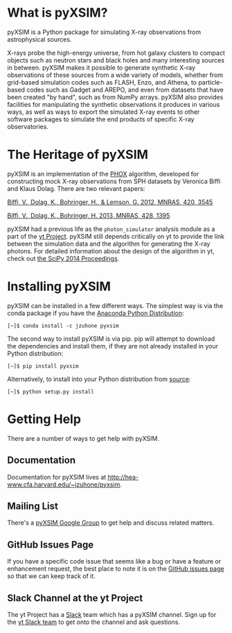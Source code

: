 # What is pyXSIM?

pyXSIM is a Python package for simulating X-ray observations from astrophysical sources.

X-rays probe the high-energy universe, from hot galaxy clusters to compact objects such as
neutron stars and black holes and many interesting sources in between. pyXSIM makes it
possible to generate synthetic X-ray observations of these sources from a wide variety of 
models, whether from grid-based simulation codes such as FLASH, Enzo, and Athena, to
particle-based codes such as Gadget and AREPO, and even from datasets that have been created
"by hand", such as from NumPy arrays. pyXSIM also provides facilities for manipulating the 
synthetic observations it produces in various ways, as well as ways to export the simulated
X-ray events to other software packages to simulate the end products of specific X-ray
observatories. 

# The Heritage of pyXSIM

pyXSIM is an implementation of the [PHOX](http://www.mpa-garching.mpg.de/~kdolag/Phox/)
algorithm, developed for constructing mock X-ray observations from SPH datasets by
Veronica Biffi and Klaus Dolag. There are two relevant papers:

[Biffi, V., Dolag, K., Bohringer, H., & Lemson, G. 2012, MNRAS, 420, 3545](http://adsabs.harvard.edu/abs/2012MNRAS.420.3545B)

[Biffi, V., Dolag, K., Bohringer, H. 2013, MNRAS, 428, 1395](http://adsabs.harvard.edu/abs/2013MNRAS.428.1395B)

pyXSIM had a previous life as the `photon_simulator` analysis module as a part of the
[yt Project](http://yt-project.org). pyXSIM still depends critically on yt to provide the
link between the simulation data and the algorithm for generating the X-ray photons. For
detailed information about the design of the algorithm in yt, check out
[the SciPy 2014 Proceedings](http://conference.scipy.org/proceedings/scipy2014/zuhone.html).

# Installing pyXSIM

pyXSIM can be installed in a few different ways. The simplest way is via the conda package if
you have the [Anaconda Python Distribution](https://store.continuum.io/cshop/anaconda/):

```
[~]$ conda install -c jzuhone pyxsim
```

The second way to install pyXSIM is via pip. pip will attempt to download the dependencies and
install them, if they are not already installed in your Python distribution:

```
[~]$ pip install pyxsim
```

Alternatively, to install into your Python distribution from [source](http://github.com/jzuhone/pyxsim):

```
[~]$ python setup.py install
```

# Getting Help

There are a number of ways to get help with pyXSIM. 

## Documentation

Documentation for pyXSIM lives at http://hea-www.cfa.harvard.edu/~jzuhone/pyxsim.

## Mailing List

There's a [pyXSIM Google Group](https://groups.google.com/forum/#!forum/pyxsim) to get help and 
discuss related matters.

## GitHub Issues Page

If you have a specific code issue that seems like a bug or have a feature or enhancement request,
the best place to note it is on the [GitHub issues page](http://github.com/jzuhone/pyxsim/issues)
so that we can keep track of it. 

## Slack Channel at the yt Project

The yt Project has a [Slack](http://www.slack.com) team which has a pyXSIM channel. Sign up for 
the [yt Slack team](http://yt-project.slack.com) to get onto the channel and ask questions. 
